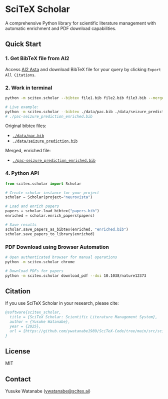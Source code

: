 <!-- ---
!-- Timestamp: 2025-09-30 20:25:26
!-- Author: ywatanabe
!-- File: /home/ywatanabe/proj/scitex_repo/src/scitex/scholar/README.md
!-- --- -->


# SciTeX Scholar

A comprehensive Python library for scientific literature management with automatic enrichment and PDF download capabilities.

## Quick Start

### 1. Get BibTeX file from AI2
Access [AI2 Asta](https://asta.allen.ai/chat/) and download BibTeX file for your query by clicking `Export All Citations`.

### 2. Work in terminal
```bash
python -m scitex.scholar --bibtex file1.bib file2.bib file3.bib --merge --enrich

# Live example:
python -m scitex.scholar --bibtex ./data/pac.bib ./data/seizure_prediction.bib --merge --enrich 
# ./pac-seizure_prediction_enriched.bib
```
Original bibtex files:
- [`./data/pac.bib`](./data/pac.bib)
- [`./data/seizure_prediction.bib`](./data/seizure_prediction.bib)

Merged, enriched file:
- [`./pac-seizure_prediction_enriched.bib`](./data/pac-seizure_prediction_enriched.bib)


### 4. Python API
```python
from scitex.scholar import Scholar

# Create scholar instance for your project
scholar = Scholar(project="neurovista")

# Load and enrich papers
papers = scholar.load_bibtex("papers.bib")
enriched = scholar.enrich_papers(papers)

# Save results
scholar.save_papers_as_bibtex(enriched, "enriched.bib")
scholar.save_papers_to_library(enriched)
```

### PDF Download using Browser Automation
```bash
# Open authenticated browser for manual operations
python -m scitex.scholar chrome

# Download PDFs for papers
python -m scitex.scholar download_pdf --doi 10.1038/nature12373
```

## Citation

If you use SciTeX Scholar in your research, please cite:

```bibtex
@software{scitex_scholar,
  title = {SciTeX Scholar: Scientific Literature Management System},
  author = {Yusuke Watanabe},
  year = {2025},
  url = {https://github.com/ywatanabe1989/SciTeX-Code/tree/main/src/scitex/scholar}
}
```

## License

MIT

## Contact

Yusuke Watanabe (ywatanabe@scitex.ai)

<!-- EOF -->